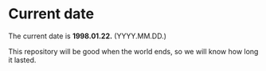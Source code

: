 # Current date

The current date is **1998.01.22.** (YYYY.MM.DD.)

This repository will be good when the world ends, so we will know how long it lasted.